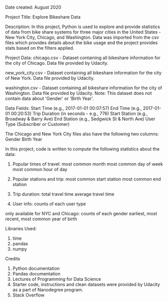 Date created:
August 2020

Project Title:
Explore Bikeshare Data

Description:
In this project, Python is used to explore and provide statistics of data from bike share systems for three major cities in the United States - New York City, Chicago, and Washington. Data was imported from the csv files which provides details about the bike usage and the project provides stats based on the filters applied.

Project Data:
chicago.csv - Dataset containing all bikeshare information for the city of Chicago. Data file provided by Udacity.

new_york_city.csv - Dataset containing all bikeshare information for the city of New York. Data file provided by Udacity.

washington.csv - Dataset containing all bikeshare information for the city of Washington. Data file provided by Udacity.
Note: This dataset does not contain data about 'Gender' or 'Birth Year'.

Data Fields:
Start Time (e.g., 2017-01-01 00:07:57)
End Time (e.g., 2017-01-01 00:20:53)
Trip Duration (in seconds - e.g., 776)
Start Station (e.g., Broadway & Barry Ave)
End Station (e.g., Sedgwick St & North Ave)
User Type (Subscriber or Customer)

The Chicago and New York City files also have the following two columns:
Gender
Birth Year


In this project, code is written to compute the following statistics about the data:

1. Popular times of travel:
most common month
most common day of week
most common hour of day

2. Popular stations and trip:
most common start station
most common end station

3. Trip duration:
total travel time
average travel time

4. User info:
counts of each user type

only available for NYC and Chicago:
counts of each gender 
earliest, most recent, most common year of birth

Libraries Used:
1. time
2. pandas
3. numpy

Credits
1. Python documentation
2. Pandas documentation
3. Lectures of Programming for Data Science
4. Starter code, instructions and clean datasets were provided by Udacity as a part of Nanodegree program.
5. Stack Overflow

